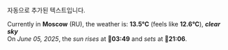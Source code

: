 
자동으로 추가된 텍스트입니다.

<!--START_SECTION:weather:moscow-->
Currently in **Moscow** (RU), the weather is: **13.5°C** (feels like **12.6°C**), ***clear sky***<br/>
On *June 05, 2025*, the *sun rises* at 🌅**03:49** and *sets* at 🌇**21:06**.
<!--END_SECTION:weather-->
